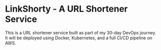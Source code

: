 # LinkShorty - A URL Shortener Service

This is a URL shortener service built as part of my 30-day DevOps journey.
It will be deployed using Docker, Kubernetes, and a full CI/CD pipeline on AWS.
